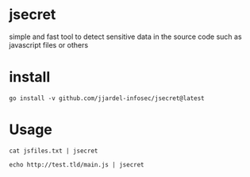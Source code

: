 # jsecret

simple and fast tool to detect sensitive data in the source code such as javascript files or others 

# install 

`go install -v github.com/jjardel-infosec/jsecret@latest`

# Usage

`cat jsfiles.txt | jsecret`

`echo http://test.tld/main.js | jsecret`
